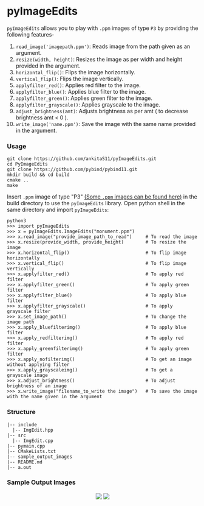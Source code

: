 # pyImageEdits

```pyImageEdits``` allows you to play with `.ppm` images of type `P3` by providing the following features-
1. ```read_image('imagepath.ppm')```: Reads image from the path given as an argument.
2. `resize(width, height)`: Resizes the image as per width and height provided in the argument.
3. `horizontal_flip()`: Flips the image horizontally.
4. `vertical_flip()`: Flips the image vertically.
5. `applyfilter_red()`: Applies red filter to the image.
6. `applyfilter_blue()`: Applies blue filter to the image.
7. `applyfilter_green()`: Applies green filter to the image.
8. `applyfilter_grayscale()`: Applies grayscale to the image.
9. `adjust_brightness(amt)`: Adjusts brightness as per amt ( to decrease brightness amt < 0 ).
10. `write_image('name.ppm')`: Save the image with the same name provided in the argument.

### Usage 
``` 
git clone https://github.com/ankitaS11/pyImageEdits.git
cd PyImageEdits
git clone https://github.com/pybind/pybind11.git
mkdir build && cd build
cmake ..
make
```
Insert `.ppm` image of type "P3" [(Some `.ppm` images can be found here)](https://github.com/ferrabacus/p3images) in the build directory to use the `pyImageEdits` library.
Open python shell in the same directory and import `pyImageEdits`:
```
python3
>>> import pyImageEdits
>>> x = pyImageEdits.ImageEdits("monument.ppm")
>>> x.read_image("provide_image_path_to_read")     # To read the image
>>> x.resize(provide_width, provide_height)        # To resize the image
>>> x.horizontal_flip()                            # To flip image horizontally
>>> x.vertical_flip()                              # To flip image vertically
>>> x.applyfilter_red()                            # To apply red filter
>>> x.applyfilter_green()                          # To apply green filter
>>> x.applyfilter_blue()                           # To apply blue filter
>>> x.applyfilter_grayscale()                      # To apply grayscale filter
>>> x.set_image_path()                             # To change the image path
>>> x.apply_bluefilterimg()                        # To apply blue filter
>>> x.apply_redfilterimg()                         # To apply red filter
>>> x.apply_greenfilterimg()                       # To apply green filter
>>> x.apply_nofilterimg()                          # To get an image without applying filter
>>> x.apply_grayscaleimg()                         # To get a grayscale image
>>> x.adjust_brightness()                          # To adjust brightness of an image
>>> x.write_image("filename_to_write the image")   # To save the image with the name given in the argument
```
### Structure
```
|-- include
  |-- ImgEdit.hpp
|-- src
  |-- ImgEdit.cpp
|-- pymain.cpp
|-- CMakeLists.txt
|-- sample_output_images
|-- README.md
|-- a.out
```
### Sample Output Images 
<p align = "center">
<img align="center" src="https://github.com/ankitaS11/pyImageEdits/blob/main/sample_output_images/0001.jpg">
<img align="center" src="https://github.com/ankitaS11/pyImageEdits/blob/main/sample_output_images/0002.jpg">
</p>
